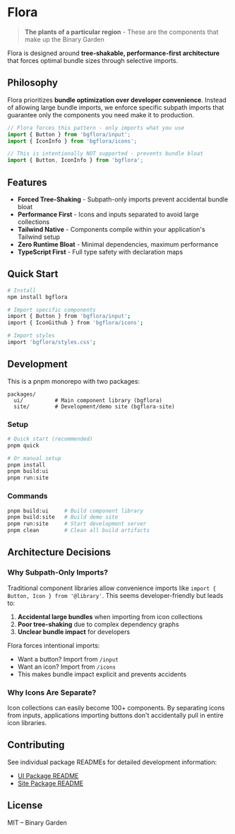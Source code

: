 # Flora
 
> **The plants of a particular region** - These are the components that make up the Binary Garden

Flora is designed around **tree-shakable, performance-first architecture** that forces optimal bundle sizes through selective imports.

## Philosophy

Flora prioritizes **bundle optimization over developer convenience**. Instead of allowing large bundle imports, we enforce specific subpath imports that guarantee only the components you need make it to production.

```javascript
// Flora forces this pattern - only imports what you use
import { Button } from 'bgflora/input';
import { IconInfo } from 'bgflora/icons';

// This is intentionally NOT supported - prevents bundle bloat
import { Button, IconInfo } from 'bgflora';
```

## Features

- **Forced Tree-Shaking** - Subpath-only imports prevent accidental bundle bloat
- **Performance First** - Icons and inputs separated to avoid large collections
- **Tailwind Native** - Components compile within your application's Tailwind setup  
- **Zero Runtime Bloat** - Minimal dependencies, maximum performance
- **TypeScript First** - Full type safety with declaration maps

## Quick Start

```bash
# Install
npm install bgflora

# Import specific components
import { Button } from 'bgflora/input';
import { IconGithub } from 'bgflora/icons';

# Import styles
import 'bgflora/styles.css';
```

## Development

This is a pnpm monorepo with two packages:

```
packages/
  ui/          # Main component library (bgflora)
  site/        # Development/demo site (bgflora-site)
```

### Setup

```bash
# Quick start (recommended)
pnpm quick

# Or manual setup
pnpm install
pnpm build:ui
pnpm run:site
```

### Commands

```bash
pnpm build:ui     # Build component library
pnpm build:site   # Build demo site  
pnpm run:site     # Start development server
pnpm clean        # Clean all build artifacts
```

## Architecture Decisions

### Why Subpath-Only Imports?

Traditional component libraries allow convenience imports like `import { Button, Icon } from '@library'`. This seems developer-friendly but leads to:

1. **Accidental large bundles** when importing from icon collections
2. **Poor tree-shaking** due to complex dependency graphs
3. **Unclear bundle impact** for developers

Flora forces intentional imports:
- Want a button? Import from `/input`
- Want an icon? Import from `/icons`
- This makes bundle impact explicit and prevents accidents

### Why Icons Are Separate?

Icon collections can easily become 100+ components. By separating icons from inputs, applications importing buttons don't accidentally pull in entire icon libraries.

## Contributing

See individual package READMEs for detailed development information:
- [UI Package README](packages/ui/README.md)
- [Site Package README](packages/site/README.md)

## License

MIT – Binary Garden
